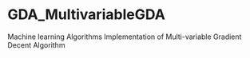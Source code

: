 # GDA_MultivariableGDA
Machine learning Algorithms Implementation of Multi-variable Gradient Decent Algorithm

